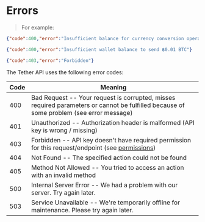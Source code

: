 # Errors

> For example:

```json
{"code":400,"error":"Insufficient balance for currency conversion operation"}
```

```json
{"code":400,"error":"Insufficient wallet balance to send ฿0.01 BTC"}
```

```json
{"code":403,"error":"Forbidden"}
```

The Tether API uses the following error codes:


Code | Meaning
---------- | -------
400 | Bad Request -- Your request is corrupted, misses required parameters or cannot be fulfilled because of some problem (see error message)
401 | Unauthorized -- Authorization header is malformed (API key is wrong / missing)
403 | Forbidden -- API key doesn't have required permission for this request/endpoint (see <a href="#permissions">permissions</a>) 
404 | Not Found -- The specified action could not be found
405 | Method Not Allowed -- You tried to access an action with an invalid method
500 | Internal Server Error -- We had a problem with our server. Try again later.
503 | Service Unavailable -- We're temporarily offline for maintenance. Please try again later.
